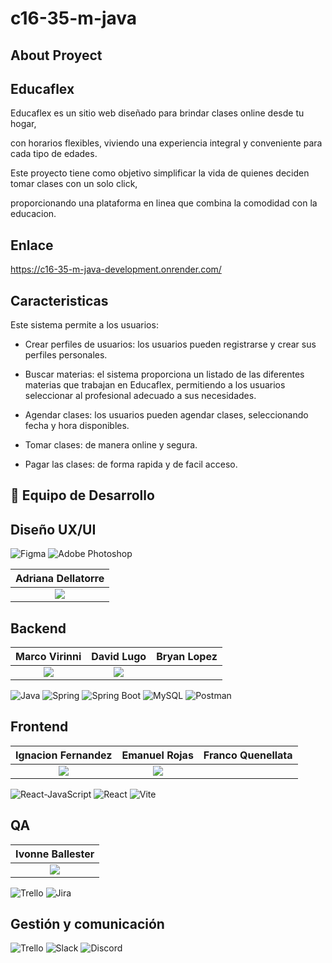 # c16-35-m-java
## About Proyect

## Educaflex

Educaflex es un sitio web diseñado para brindar clases online desde tu hogar, 

con horarios flexibles, viviendo una experiencia integral y conveniente para cada tipo de edades.

Este proyecto tiene como objetivo simplificar la vida de quienes deciden tomar clases con un solo click, 

proporcionando una plataforma en linea que combina la comodidad con la educacion.


## Enlace

https://c16-35-m-java-development.onrender.com/


## Caracteristicas

Este sistema permite a los usuarios: 

* Crear perfiles de usuarios: los usuarios pueden registrarse y crear sus perfiles personales.

* Buscar materias: el sistema proporciona un listado de las diferentes materias que trabajan en Educaflex, permitiendo a los usuarios seleccionar al profesional adecuado a sus necesidades.

* Agendar clases: los usuarios pueden agendar clases, seleccionando fecha y hora disponibles.

* Tomar clases: de manera online y segura.

* Pagar las clases: de forma rapida y de facil acceso.

## 🚀 Equipo de Desarrollo

## Diseño UX/UI

![Figma](https://img.shields.io/badge/Figma-F24E1E?style=for-the-badge&logo=figma&logoColor=white)
![Adobe Photoshop](https://img.shields.io/badge/Adobe%20Photoshop-31A8FF?style=for-the-badge&logo=adobe%20photoshop&logoColor=white)

| **Adriana Dellatorre** |
| :---: |
| <a href="https://www.linkedin.com/in/adriana-dellatorre/"> <img src="https://img.shields.io/badge/-LinkedIn-0A66C2?style=flat-square&logo=linkedin&logoColor=white"></a>|


## Backend

| **Marco Virinni** | **David Lugo** | **Bryan Lopez** |
| :---: | :---: | :---: | 
| <a href="https://www.linkedin.com/in/marco-virinni/"> <img src="https://img.shields.io/badge/-LinkedIn-0A66C2?style=flat-square&logo=linkedin&logoColor=white"></a> | <a href="https://www.linkedin.com/in/davlgven/"> <img src="https://img.shields.io/badge/-LinkedIn-0A66C2?style=flat-square&logo=linkedin&logoColor=white"></a>|| <a href="http://www.linkedin.com/in/bryan-lopez-769030216/"> <img src="https://img.shields.io/badge/-LinkedIn-0A66C2?style=flat-square&logo=linkedin&logoColor=white"></a>|


![Java](https://img.shields.io/badge/Java-437291?style=for-the-badge&logo=OpenJDK&logoColor=white)
![Spring](https://img.shields.io/badge/Spring-6DB33F?style=for-the-badge&logo=spring&logoColor=white)
![Spring Boot](https://img.shields.io/badge/-Spring%20Boot-6DB33F?style=for-the-badge&logo=Spring%20Boot&logoColor=white)
![MySQL](https://img.shields.io/badge/-MySQL-4479A1?style=for-the-badge&logo=MySQL&logoColor=white)
![Postman](https://img.shields.io/badge/Postman-FF6C37?style=for-the-badge&logo=postman&logoColor=white)


## Frontend

| **Ignacion Fernandez** | **Emanuel Rojas** | **Franco Quenellata** |
| :---: | :---: | :---: | 
| <a href="https://www.linkedin.com/in/ignaciofernandezdev/"> <img src="https://img.shields.io/badge/-LinkedIn-0A66C2?style=flat-square&logo=linkedin&logoColor=white"></a> | <a href="https://www.linkedin.com/in/emanuel-rojas-guindan/"> <img src="https://img.shields.io/badge/-LinkedIn-0A66C2?style=flat-square&logo=linkedin&logoColor=white"></a>|| <a href="https://www.linkedin.com/in/fquenallata/"> <img src="https://img.shields.io/badge/-LinkedIn-0A66C2?style=flat-square&logo=linkedin&logoColor=white"></a>|


![React-JavaScript](https://img.shields.io/badge/-ReactJs-61DAFB?logo=react&logoColor=black&style=for-the-badge)
![React](https://img.shields.io/badge/JavaScript-F7DF1E.svg?style=for-the-badge&logo=JavaScript&logoColor=black)
![Vite](https://img.shields.io/badge/Vite-646CFF?style=for-the-badge&logo=vite&logoColor=white)


## QA

| **Ivonne Ballester** |
| :---: |
| <a href="https://www.linkedin.com/in/ivonne-ballester-"> <img src="https://img.shields.io/badge/-LinkedIn-0A66C2?style=flat-square&logo=linkedin&logoColor=white"></a>|


![Trello](https://img.shields.io/badge/Trello-0052CC?style=for-the-badge&logo=trello&logoColor=white)
![Jira](https://img.shields.io/badge/Jira-0052CC?style=for-the-badge&logo=Jira&logoColor=fff)


## Gestión y comunicación

![Trello](https://img.shields.io/badge/Trello-0052CC?style=for-the-badge&logo=trello&logoColor=white)
![Slack](https://img.shields.io/badge/Slack-4A154B?style=for-the-badge&logo=slack&logoColor=white)
![Discord](https://img.shields.io/badge/Discord-5865F2?style=for-the-badge&logo=discord&logoColor=white)


